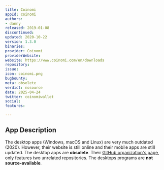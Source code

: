 ```yaml
---
title: Coinomi
appId: coinomi
authors:
- danny
released: 2019-01-08
discontinued: 
updated: 2020-10-22
version: 1.3.0
binaries: 
provider: Coinomi
providerWebsite: 
website: https://www.coinomi.com/en/downloads
repository: 
issue: 
icon: coinomi.png
bugbounty: 
meta: obsolete
verdict: nosource
date: 2025-04-24
twitter: coinomiwallet
social: 
features: 

---
```


## App Description

The desktop apps (Windows, macOS and Linux) are very much outdated (2020). However, their website is still online and their mobile apps are still updated. The desktop apps are **obsolete**. Their [GitHub organization's page](https://github.com/coinomi), only features two unrelated repositories. The desktops programs are **not source-available**.
